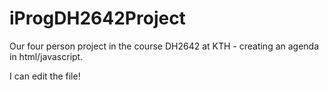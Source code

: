 # iProgDH2642Project
Our four person project in the course DH2642 at KTH - creating an agenda in html/javascript.

I can edit the file!
